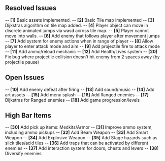 ## Resolved Issues ##

-- **[1]** Basic assets implemented.
-- **[2]** Basic Tile map implemented
-- **[3]** Dijkstras algorithm on tile map added.
-- **[4]** Player object can move in discrete animated jumps via wasd across tile map.
-- **[5]** Player cannot move into walls.
-- **[6]** Add enemy that follows player after movement jumps
-- **[7]** Add system for enemy actions when in range of player
-- **[8]** Allow player to enter attack mode and aim
-- **[9]** Add projectile fire to attack mode
-- **[11]** Add ammo/reload mechanic
-- **[12]** Add Health/Lives system
-- **[20]** Fix bug where projectile collision doesn't hit enemy from 2 spaces away (by projectile pause)

## Open Issues ##

-- **[10]** Add enemy defeat after firing
-- **[13]** Add sound/music
-- **[14]** Add art assets
-- **[15]** Add menu splash
-- **[16]** Add Ranged enemies
-- **[17]** Dijkstras for Ranged enemies
-- **[18]** Add game progression/levels

## High Bar Items ##
-- **[30]** Add pick up items: Medkits/Armor
-- **[31]** Improve ammo system, including ammo pickups
-- **[32]** Add Beam Weapon
-- **[33]** Add Smart Weapon
-- **[34]** Add Explosive Weapon
-- **[35]** Add Stage hazards such as slick tiles/acid tiles
-- **[36]** Add traps that can be activated by different enemies
-- **[37]** Add interaction system for doors, chests and levers
-- **[38]** Diversify enemies